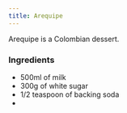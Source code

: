 ```yaml
---
title: Arequipe
---
```


Arequipe is a Colombian dessert. 

### Ingredients

- 500ml of milk
- 300g of white sugar
- 1/2 teaspoon of backing soda
- 
